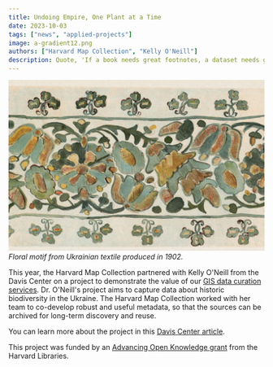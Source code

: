 ```yaml
---
title: Undoing Empire, One Plant at a Time
date: 2023-10-03
tags: ["news", "applied-projects"]
image: a-gradient12.png
authors: ["Harvard Map Collection", "Kelly O'Neill"]
description: Quote, 'If a book needs great footnotes, a dataset needs great metadata. Most researchers will tell you that composing either one is anticlimactic at best and tedious at worst. But what if we... found a way to streamline the production of metadata? ...What if we built real — possibly entertaining — human conversation into the process?' Read about the Harvard Map Collection's 2023 partnership with Dr. Kelly O'Neill. 
---
```


![Old picture of flowers](media/picture.jpeg)
*Floral motif from Ukrainian textile produced in 1902.*

This year, the Harvard Map Collection partnered with Kelly O'Neill from the Davis Center on a project to demonstrate the value of our [GIS data curation services](https://mapping.share.library.harvard.edu/resources/researchers-handbook/long-term-preservation/). Dr. O'Neill's project aims to capture data about historic biodiversity in the Ukraine. The Harvard Map Collection worked with her team to co-develop robust and useful metadata, so that the sources can be archived for long-term discovery and reuse.

You can learn more about the project in this [Davis Center article](https://daviscenter.fas.harvard.edu/insights/undoing-empire-one-plant-time).

This project was funded by an [Advancing Open Knowledge grant](https://library.harvard.edu/visit-about/grants-fellowships) from the Harvard Libraries.

